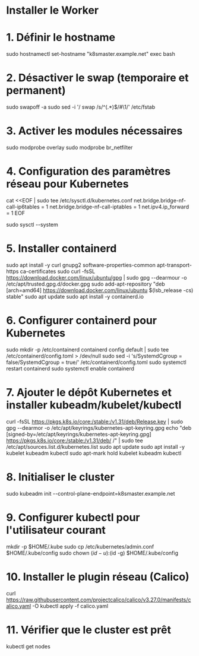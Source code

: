 # Installer le Worker

# 1. Définir le hostname
sudo hostnamectl set-hostname "k8smaster.example.net"
exec bash

# 2. Désactiver le swap (temporaire et permanent)
sudo swapoff -a
sudo sed -i '/ swap /s/^\(.*\)$/#\1/' /etc/fstab

# 3. Activer les modules nécessaires
sudo modprobe overlay
sudo modprobe br_netfilter

# 4. Configuration des paramètres réseau pour Kubernetes
cat <<EOF | sudo tee /etc/sysctl.d/kubernetes.conf
net.bridge.bridge-nf-call-ip6tables = 1
net.bridge.bridge-nf-call-iptables = 1
net.ipv4.ip_forward = 1
EOF

sudo sysctl --system

# 5. Installer containerd
sudo apt install -y curl gnupg2 software-properties-common apt-transport-https ca-certificates
sudo curl -fsSL https://download.docker.com/linux/ubuntu/gpg | sudo gpg --dearmour -o /etc/apt/trusted.gpg.d/docker.gpg
sudo add-apt-repository "deb [arch=amd64] https://download.docker.com/linux/ubuntu $(lsb_release -cs) stable"
sudo apt update
sudo apt install -y containerd.io

# 6. Configurer containerd pour Kubernetes
sudo mkdir -p /etc/containerd
containerd config default | sudo tee /etc/containerd/config.toml > /dev/null
sudo sed -i 's/SystemdCgroup = false/SystemdCgroup = true/' /etc/containerd/config.toml
sudo systemctl restart containerd
sudo systemctl enable containerd

# 7. Ajouter le dépôt Kubernetes et installer kubeadm/kubelet/kubectl
curl -fsSL https://pkgs.k8s.io/core:/stable:/v1.31/deb/Release.key | sudo gpg --dearmor -o /etc/apt/keyrings/kubernetes-apt-keyring.gpg
echo "deb [signed-by=/etc/apt/keyrings/kubernetes-apt-keyring.gpg] https://pkgs.k8s.io/core:/stable:/v1.31/deb/ /" | sudo tee /etc/apt/sources.list.d/kubernetes.list
sudo apt update
sudo apt install -y kubelet kubeadm kubectl
sudo apt-mark hold kubelet kubeadm kubectl

# 8. Initialiser le cluster
sudo kubeadm init --control-plane-endpoint=k8smaster.example.net

# 9. Configurer kubectl pour l'utilisateur courant
mkdir -p $HOME/.kube
sudo cp /etc/kubernetes/admin.conf $HOME/.kube/config
sudo chown $(id -u):$(id -g) $HOME/.kube/config

# 10. Installer le plugin réseau (Calico)
curl https://raw.githubusercontent.com/projectcalico/calico/v3.27.0/manifests/calico.yaml -O
kubectl apply -f calico.yaml

# 11. Vérifier que le cluster est prêt
kubectl get nodes
